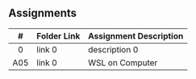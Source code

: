 ## Assignments

|  #  | Folder Link | Assignment Description |
| :-: | ----------- | ---------------------- |
|  0  | link 0      | description 0          |
|  A05  | link 0      | WSL on Computer          |
